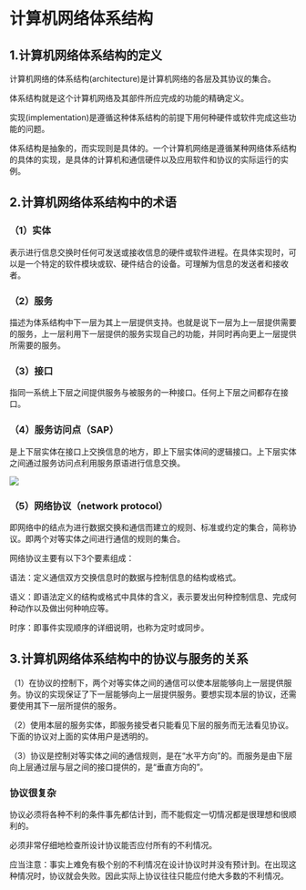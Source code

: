 # 计算机网络体系结构

## 1.计算机网络体系结构的定义

计算机网络的体系结构(architecture)是计算机网络的各层及其协议的集合。

体系结构就是这个计算机网络及其部件所应完成的功能的精确定义。

实现(implementation)是遵循这种体系结构的前提下用何种硬件或软件完成这些功能的问题。

体系结构是抽象的，而实现则是具体的。一个计算机网络是遵循某种网络体系结构的具体的实现，是具体的计算机和通信硬件以及应用软件和协议的实际运行的实例。   

## 2.计算机网络体系结构中的术语

### （1）实体

表示进行信息交换时任何可发送或接收信息的硬件或软件进程。在具体实现时，可以是一个特定的软件模块或软、硬件结合的设备。可理解为信息的发送者和接收者。

### （2）服务

描述为体系结构中下一层为其上一层提供支持。也就是说下一层为上一层提供需要的服务，上一层利用下一层提供的服务实现自己的功能，并同时再向更上一层提供所需要的服务。

### （3）接口

指同一系统上下层之间提供服务与被服务的一种接口。任何上下层之间都存在接口。

### （4）服务访问点（SAP）

是上下层实体在接口上交换信息的地方，即上下层实体间的逻辑接口。上下层实体之间通过服务访问点利用服务原语进行信息交换。

![](https://cdn.jsdelivr.net/gh/ZanderZhao/img20/file/20191104104532.png)

### （5）网络协议（network protocol）

即网络中的结点为进行数据交换和通信而建立的规则、标准或约定的集合，简称协议。即两个对等实体之间进行通信的规则的集合。

网络协议主要有以下3个要素组成：

语法：定义通信双方交换信息时的数据与控制信息的结构或格式。

语义：即语法定义的结构或格式中具体的含义，表示要发出何种控制信息、完成何种动作以及做出何种响应等。

时序：即事件实现顺序的详细说明，也称为定时或同步。





## 3.计算机网络体系结构中的协议与服务的关系

（1）在协议的控制下，两个对等实体之间的通信可以使本层能够向上一层提供服务。协议的实现保证了下一层能够向上一层提供服务。要想实现本层的协议，还需要使用其下一层所提供的服务。

（2）使用本层的服务实体，即服务接受者只能看见下层的服务而无法看见协议。下面的协议对上面的实体用户是透明的。

（3）协议是控制对等实体之间的通信规则，是在“水平方向”的。而服务是由下层向上层通过层与层之间的接口提供的，是“垂直方向的”。



### 协议很复杂

协议必须将各种不利的条件事先都估计到，而不能假定一切情况都是很理想和很顺利的。

必须非常仔细地检查所设计协议能否应付所有的不利情况。

应当注意：事实上难免有极个别的不利情况在设计协议时并没有预计到。在出现这种情况时，协议就会失败。因此实际上协议往往只能应付绝大多数的不利情况。 







